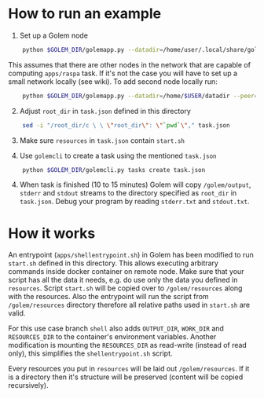# How to run an example


1. Set up a Golem node


```sh
    python $GOLEM_DIR/golemapp.py --datadir=/home/user/.local/share/golem/default
```

This assumes that there are other nodes in the network that are capable of computing `apps/raspa` task. If it's not the case you will have to set up a small network locally (see wiki). To add second node locally run:

```sh
    python $GOLEM_DIR/golemapp.py --datadir=/home/$USER/datadir --peer=localhost:40102 --rpc-address=localhost:61001
```

2. Adjust `root_dir` in `task.json` defined in this directory

```sh
    sed -i "/root_dir/c \ \ \"root_dir\": \"`pwd`\"," task.json
```

3. Make sure `resources` in `task.json` contain `start.sh`

3. Use `golemcli` to create a task using the mentioned `task.json`

```sh
    python $GOLEM_DIR/golemcli.py tasks create task.json
```

4. When task is finished (10 to 15  minutes) Golem will copy `/golem/output`, `stderr` and `stdout` streams to the directory specified as `root_dir` in `task.json`. Debug your program by reading `stderr.txt` and `stdout.txt`.

# How it works

An entrypoint (`apps/shellentrypoint.sh`) in Golem has been modified to run `start.sh` defined in this directory. This allows executing arbitrary commands inside docker container on remote node. Make sure that your script has all the data it needs, e.g. do use only the data you defined in `resources`. 
Script `start.sh` will be copied over to `/golem/resources` along with the resources. Also the entrypoint will run the script from `/golem/resources` directory therefore all relative paths used in `start.sh` are valid.

For this use case branch `shell` also adds `OUTPUT_DIR`, `WORK_DIR` and `RESOURCES_DIR` to the container's environment variables. Another modification is mounting the `RESOURCES_DIR` as read-write (instead of read only), this simplifies the `shellentrypoint.sh` script.

Every resources you put in `resources` will be laid out `/golem/resources`. If it is a directory then it's structure will be preserved (content will be copied recursively).

